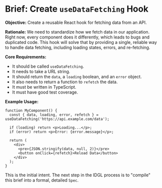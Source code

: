 # Brief: Create `useDataFetching` Hook

**Objective:** Create a reusable React hook for fetching data from an API.

**Rationale:** We need to standardize how we fetch data in our application. Right now, every component does it differently, which leads to bugs and duplicated code. This hook will solve that by providing a single, reliable way to handle data fetching, including loading states, errors, and re-fetching.

**Core Requirements:**
- It should be called `useDataFetching`.
- It needs to take a URL string.
- It should return the `data`, a `loading` boolean, and an `error` object.
- It also needs to return a function to `refetch` the data.
- It must be written in TypeScript.
- It must have good test coverage.

**Example Usage:**

```tsx
function MyComponent() {
  const { data, loading, error, refetch } = useDataFetching('https://api.example.com/data');

  if (loading) return <p>Loading...</p>;
  if (error) return <p>Error: {error.message}</p>;

  return (
    <div>
      <pre>{JSON.stringify(data, null, 2)}</pre>
      <button onClick={refetch}>Reload Data</button>
    </div>
  );
}
```

This is the initial intent. The next step in the IDGL process is to "compile" this brief into a formal, detailed `Spec`.
